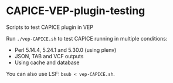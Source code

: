 # CAPICE-VEP-plugin-testing
Scripts to test CAPICE plugin in VEP

Run `./vep-CAPICE.sh` to test CAPICE running in multiple conditions:
- Perl 5.14.4, 5.24.1 and 5.30.0 (using plenv)
- JSON, TAB and VCF outputs
- Using cache and database

You can also use LSF: `bsub < vep-CAPICE.sh`.
